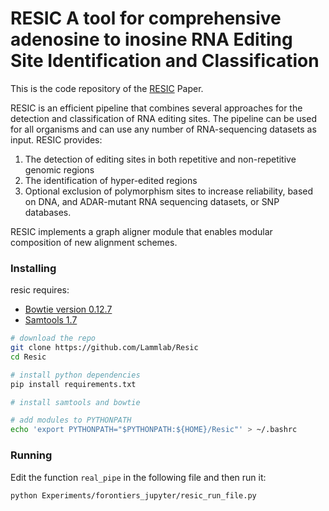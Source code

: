 # RESIC A tool for comprehensive adenosine to inosine RNA Editing Site Identification and Classification

This is the code repository of the [RESIC](https://www.frontiersin.org/articles/10.3389/fgene.2021.686851/full) Paper.

RESIC is  an efficient pipeline that combines several approaches for the detection and classification of RNA editing sites. The pipeline can be used for all organisms and can use any number of RNA-sequencing datasets as input. RESIC provides: 

1. The detection of editing sites in both repetitive and non-repetitive genomic regions
2. The identification of hyper-edited regions
3. Optional exclusion of polymorphism sites to increase reliability, based on DNA, and ADAR-mutant RNA sequencing datasets, or SNP databases.

RESIC implements a graph aligner module that enables modular composition of new alignment schemes. 



### Installing 

resic requires:
* [Bowtie version 0.12.7](https://sourceforge.net/projects/bowtie-bio/files/bowtie/0.12.7/bowtie-0.12.7-linux-x86_64.zip/download)
* [Samtools 1.7](https://github.com/samtools/samtools/releases/tag/1.7)

```bash
# download the repo
git clone https://github.com/Lammlab/Resic
cd Resic

# install python dependencies
pip install requirements.txt

# install samtools and bowtie

# add modules to PYTHONPATH
echo 'export PYTHONPATH="$PYTHONPATH:${HOME}/Resic"' > ~/.bashrc

```

### Running

Edit the function `real_pipe` in the following file and then run it:

```bash
python Experiments/forontiers_jupyter/resic_run_file.py
```

